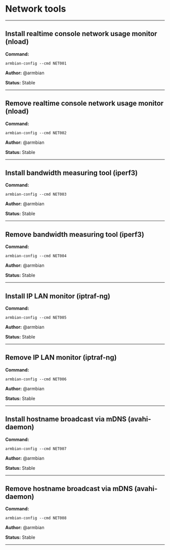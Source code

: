 # Network tools


***

## Install realtime console network usage monitor (nload)
**Command:** 
~~~
armbian-config --cmd NET001
~~~

**Author:** @armbian

**Status:** Stable



***

## Remove realtime console network usage monitor (nload)
**Command:** 
~~~
armbian-config --cmd NET002
~~~

**Author:** @armbian

**Status:** Stable



***

## Install bandwidth measuring tool (iperf3)
**Command:** 
~~~
armbian-config --cmd NET003
~~~

**Author:** @armbian

**Status:** Stable



***

## Remove bandwidth measuring tool (iperf3)
**Command:** 
~~~
armbian-config --cmd NET004
~~~

**Author:** @armbian

**Status:** Stable



***

## Install IP LAN monitor (iptraf-ng)
**Command:** 
~~~
armbian-config --cmd NET005
~~~

**Author:** @armbian

**Status:** Stable



***

## Remove IP LAN monitor (iptraf-ng)
**Command:** 
~~~
armbian-config --cmd NET006
~~~

**Author:** @armbian

**Status:** Stable



***

## Install hostname broadcast via mDNS (avahi-daemon)
**Command:** 
~~~
armbian-config --cmd NET007
~~~

**Author:** @armbian

**Status:** Stable



***

## Remove hostname broadcast via mDNS (avahi-daemon)
**Command:** 
~~~
armbian-config --cmd NET008
~~~

**Author:** @armbian

**Status:** Stable



***

